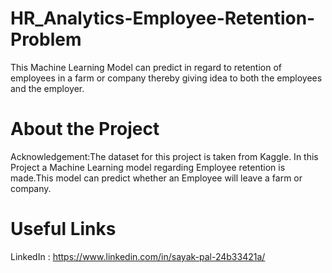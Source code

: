 # HR_Analytics-Employee-Retention-Problem
This Machine Learning Model can predict in regard to retention of employees in a farm or company thereby giving idea to both the employees and the employer.                      
# About the Project
Acknowledgement:The dataset for this project is taken from Kaggle.
In this Project a Machine Learning model regarding Employee retention is made.This model can predict whether an Employee will leave a farm or company.

# Useful Links
LinkedIn : https://www.linkedin.com/in/sayak-pal-24b33421a/
